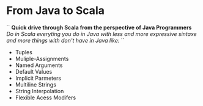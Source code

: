 From Java to Scala
======================

``
**Quick drive through Scala from the perspective of Java Programmers**
*Do in Scala everyting you do in Java with less and more expressive sintaxe and more things with don't have in Java like:*
´´


- Tuples
- Muliple-Assignments
- Named Arguments
- Default Values
- Implicit Parmeters
- Multiline Strings
- String Interpolation
- Flexible Acess Modifers






